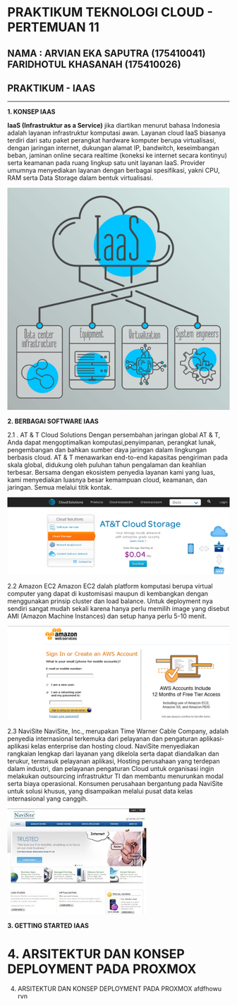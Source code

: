 # PRAKTIKUM TEKNOLOGI CLOUD - PERTEMUAN 11

## NAMA : ARVIAN EKA SAPUTRA (175410041) FARIDHOTUL KHASANAH (175410026)
## PRAKTIKUM - IAAS
---------------------------------------------
**1. KONSEP IAAS**

**IaaS (Infrastruktur as a Service)** jika diartikan menurut bahasa Indonesia adalah layanan infrastruktur komputasi awan. Layanan cloud IaaS biasanya terdiri dari satu paket perangkat hardware komputer berupa virtualisasi, dengan jaringan internet, dukungan alamat IP, bandwitch, keseimbangan beban, jaminan online secara realtime (koneksi ke internet secara kontinyu) serta keamanan pada ruang lingkup satu unit layanan IaaS. Provider umumnya menyediakan layanan dengan berbagai spesifikasi, yakni CPU, RAM serta Data Storage dalam bentuk virtualisasi.

![gambar Konsep](konsep-Cloud-IaaS.jpg)

**2. BERBAGAI SOFTWARE IAAS**

2.1 . AT & T Cloud Solutions
Dengan persembahan jaringan global AT & T, Anda dapat mengoptimalkan komputasi,penyimpanan, perangkat lunak, pengembangan dan bahkan sumber daya jaringan dalam lingkungan berbasis cloud. AT & T menawarkan end-to-end kapasitas pengiriman pada skala global, didukung oleh puluhan tahun pengalaman dan keahlian terbesar. Bersama dengan ekosistem penyedia layanan kami yang luas, kami menyediakan luasnya besar kemampuan cloud, keamanan, dan jaringan. Semua melalui titik kontak.

![gambar contoh](AT&TCloudSolution.png)

2.2 Amazon EC2
Amazon EC2 dalah platform komputasi berupa virtual computer yang dapat di kustomisasi maupun di kembangkan dengan menggunakan prinsip cluster dan load balance. Untuk deployment nya sendiri sangat mudah sekali karena hanya perlu memilih image yang disebut AMI (Amazon Machine Instances) dan setup hanya perlu 5-10 menit.

![gambar contoh](amazon.png)

2.3  NaviSite
NaviSite, Inc., merupakan Time Warner Cable Company, adalah penyedia internasional terkemuka dari pelayanan dan pengaturan aplikasi-aplikasi kelas enterprise dan hosting cloud. NaviSite menyediakan rangkaian lengkap dari layanan yang dikelola serta dapat diandalkan dan terukur, termasuk pelayanan aplikasi, Hosting perusahaan yang terdepan dalam industri, dan pelayanan pengaturan Cloud untuk organisasi ingin melakukan outsourcing infrastruktur TI dan membantu menurunkan modal serta biaya operasional. Konsumen perusahaan bergantung pada NaviSite untuk solusi khusus, yang disampaikan melalui pusat data kelas internasional yang canggih.

![gambar contoh](navisite.png)

**3. GETTING STARTED IAAS**

**4. ARSITEKTUR DAN KONSEP DEPLOYMENT PADA PROXMOX**
=======
4. ARSITEKTUR DAN KONSEP DEPLOYMENT PADA PROXMOX
afdfhowu rvn
